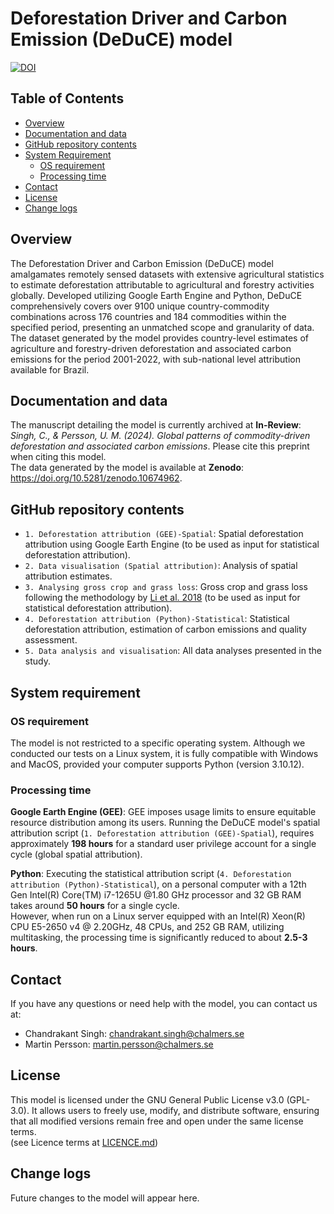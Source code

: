 # Deforestation Driver and Carbon Emission (DeDuCE) model
[![DOI](https://zenodo.org/badge/DOI/10.5281/zenodo.10674962.svg)](https://doi.org/10.5281/zenodo.10674962)

## Table of Contents
  - [Overview](#overview)
  - [Documentation and data](#Documentation-and-data)
  - [GitHub repository contents](#GitHub-repository-contents)
  - [System Requirement](#system-requirement)
    - [OS requirement](#OS-requirement)
    - [Processing time](#Processing-time)
  - [Contact](#contact)
  - [License](#LICENSE)
  - [Change logs](#change-logs)


## Overview
The Deforestation Driver and Carbon Emission (DeDuCE) model amalgamates remotely sensed datasets with extensive agricultural statistics to estimate deforestation attributable to agricultural and forestry activities globally. Developed utilizing Google Earth Engine and Python, DeDuCE comprehensively covers over 9100 unique country-commodity combinations across 176 countries and 184 commodities within the specified period, presenting an unmatched scope and granularity of data. The dataset generated by the model provides country-level estimates of agriculture and forestry-driven deforestation and associated carbon emissions for the period 2001-2022, with sub-national level attribution available for Brazil. 

## Documentation and data
The manuscript detailing the model is currently archived at **In-Review**: _Singh, C., & Persson, U. M. (2024). Global patterns of commodity-driven deforestation and associated carbon emissions_. Please cite this preprint when citing this model.       
The data generated by the model is available at **Zenodo**: https://doi.org/10.5281/zenodo.10674962. 


## GitHub repository contents
- `1. Deforestation attribution (GEE)-Spatial`: Spatial deforestation attribution using Google Earth Engine (to be used as input for statistical deforestation attribution).
- `2. Data visualisation (Spatial attribution)`: Analysis of spatial attribution estimates.
- `3. Analysing gross crop and grass loss`: Gross crop and grass loss following the methodology by [Li et al. 2018](https://doi.org/10.5194/essd-10-219-2018) (to be used as input for statistical deforestation attribution).
- `4. Deforestation attribution (Python)-Statistical`: Statistical deforestation attribution, estimation of carbon emissions and quality assessment.
- `5. Data analysis and visualisation`: All data analyses presented in the study.


## System requirement
### OS requirement
The model is not restricted to a specific operating system. Although we conducted our tests on a Linux system, it is fully compatible with Windows and MacOS, provided your computer supports Python (version 3.10.12).

### Processing time
**Google Earth Engine (GEE)**: GEE imposes usage limits to ensure equitable resource distribution among its users. Running the DeDuCE model's spatial attribution script (`1. Deforestation attribution (GEE)-Spatial`), requires approximately **198 hours** for a standard user privilege account for a single cycle (global spatial attribution).  

**Python**: Executing the statistical attribution script (`4. Deforestation attribution (Python)-Statistical`), on a personal computer with a 12th Gen Intel(R) Core(TM) i7-1265U @1.80 GHz processor and 32 GB RAM takes around **50 hours** for a single cycle.  
However, when run on a Linux server equipped with an Intel(R) Xeon(R) CPU E5-2650 v4 @ 2.20GHz, 48 CPUs, and 252 GB RAM, utilizing multitasking, the processing time is significantly reduced to about **2.5-3 hours**.  


## Contact
If you have any questions or need help with the model, you can contact us at:        
- Chandrakant Singh: [chandrakant.singh@chalmers.se](mailto:chandrakant.singh@chalmers.se)    
- Martin Persson: [martin.persson@chalmers.se](mailto:martin.persson@chalmers.se)


## License
This model is licensed under the GNU General Public License v3.0 (GPL-3.0). It allows users to freely use, modify, and distribute software, ensuring that all modified versions remain free and open under the same license terms.   
(see Licence terms at [LICENCE.md](LICENSE))



## Change logs
Future changes to the model will appear here.

